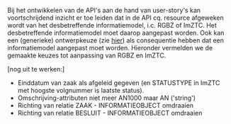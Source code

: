 Bij het ontwikkelen van de API's aan de hand van user-story's kan voortschrijdend inzicht er toe leiden dat in de API cq. resource afgeweken wordt van het desbetreffende informatiemodel, i.c. RGBZ of ImZTC. Het desbetreffende informatiemodel moet daarop aangepast worden. Ook kan een (generieke) ontwerpkeuze (zie [hier](https://github.com/VNG-Realisatie/gemma-zaken/blob/master/docs/content/developers/design-keuzes.md)) als consequentie hebben dat een informatiemodel aangepast moet worden. 
Hieronder vermelden we de gemaakte keuzes tot aanpassing van RGBZ en ImZTC. 

[nog uit te werken:]
- Einddatum van zaak als afgeleid gegeven (en STATUSTYPE in ImZTC met hoogste volgnummer is laatste status). 
- Omschrijving-attributen niet meer AN1000 maar AN ('string')
- Richting van relatie ZAAK - INFORMATIEOBJECT omdraaien
- Richting van relatie BESLUIT - INFORMATIEOBJECT omdraaien 
